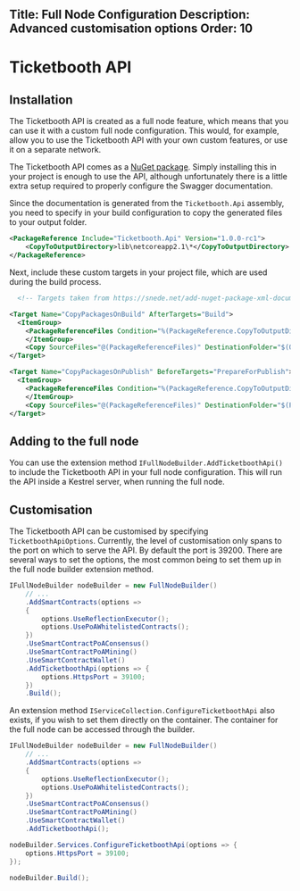 Title: Full Node Configuration
Description: Advanced customisation options
Order: 10
---
# Ticketbooth API

## Installation

The Ticketbooth API is created as a full node feature, which means that you can use it with a custom full node configuration. This would, for example, allow you to use the Ticketbooth API with your own custom features, or use it on a separate network.

The Ticketbooth API comes as a [NuGet package](https://www.nuget.org/packages/Ticketbooth.Api/). Simply installing this in your project is enough to use the API, although unfortunately there is a little extra setup required to properly configure the Swagger documentation.

Since the documentation is generated from the ```Ticketbooth.Api``` assembly, you need to specify in your build configuration to copy the generated files to your output folder.

```xml
<PackageReference Include="Ticketbooth.Api" Version="1.0.0-rc1">
    <CopyToOutputDirectory>lib\netcoreapp2.1\*</CopyToOutputDirectory> <!-- Necessary to retrieve XML document in build output -->
</PackageReference>
```

Next, include these custom targets in your project file, which are used during the build process.

```xml
  <!-- Targets taken from https://snede.net/add-nuget-package-xml-documentation-to-swagger/ -->

<Target Name="CopyPackagesOnBuild" AfterTargets="Build">
  <ItemGroup>
    <PackageReferenceFiles Condition="%(PackageReference.CopyToOutputDirectory) != ''" Include="$(NugetPackageRoot)\%(PackageReference.Identity)\%(PackageReference.Version)\%(PackageReference.CopyToOutputDirectory)" />
    </ItemGroup>
    <Copy SourceFiles="@(PackageReferenceFiles)" DestinationFolder="$(OutDir)" />
</Target>

<Target Name="CopyPackagesOnPublish" BeforeTargets="PrepareForPublish">
  <ItemGroup>
    <PackageReferenceFiles Condition="%(PackageReference.CopyToOutputDirectory) != ''" Include="$(NugetPackageRoot)\%(PackageReference.Identity)\%(PackageReference.Version)\%(PackageReference.CopyToOutputDirectory)" />
    </ItemGroup>
    <Copy SourceFiles="@(PackageReferenceFiles)" DestinationFolder="$(PublishDir)" />
</Target>
```

## Adding to the full node

You can use the extension method ```IFullNodeBuilder.AddTicketboothApi()``` to include the Ticketbooth API in your full node configuration. This will run the API inside a Kestrel server, when running the full node.

## Customisation

The Ticketbooth API can be customised by specifying ```TicketboothApiOptions```. Currently, the level of customisation only spans to the port on which to serve the API. By default the port is 39200. There are several ways to set the options, the most common being to set them up in the full node builder extension method.

```csharp
IFullNodeBuilder nodeBuilder = new FullNodeBuilder()
    // ...
    .AddSmartContracts(options =>
    {
        options.UseReflectionExecutor();
        options.UsePoAWhitelistedContracts();
    })
    .UseSmartContractPoAConsensus()
    .UseSmartContractPoAMining()
    .UseSmartContractWallet()
    .AddTicketboothApi(options => {
        options.HttpsPort = 39100;
    })
    .Build();
```

An extension method ```IServiceCollection.ConfigureTicketboothApi``` also exists, if you wish to set them directly on the container. The container for the full node can be accessed through the builder.


```csharp
IFullNodeBuilder nodeBuilder = new FullNodeBuilder()
    // ...
    .AddSmartContracts(options =>
    {
        options.UseReflectionExecutor();
        options.UsePoAWhitelistedContracts();
    })
    .UseSmartContractPoAConsensus()
    .UseSmartContractPoAMining()
    .UseSmartContractWallet()
    .AddTicketboothApi();

nodeBuilder.Services.ConfigureTicketboothApi(options => {
    options.HttpsPort = 39100;
});

nodeBuilder.Build();
```